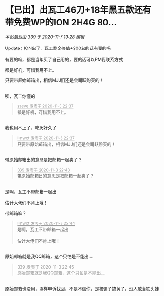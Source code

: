 # 【已出】出瓦工46刀+18年黑五款还有带免费WP的ION 2H4G 80...


<i class="pstatus"> 本帖最后由 339 于 2020-11-7 19:28 编辑 </i><br />
<br />
Update：ION出了，瓦工剩余价值+300出的话有要的吗<br />
<br />
有要的吗，都是当年买了自己用的，要的话可以PM我联系方式<br />
<img id="aimg_MxbMx" onclick="zoom(this, this.src, 0, 0, 0)" class="zoom" src="https://i.loli.net/2020/11/03/Ngkq56a4RlIsQhv.jpg" onmouseover="img_onmouseoverfunc(this)" onload="thumbImg(this)" border="0" alt="" /><br />
<img id="aimg_iyqn7" onclick="zoom(this, this.src, 0, 0, 0)" class="zoom" src="https://i.loli.net/2020/11/03/LJEdjTNKZwy4cao.jpg" onmouseover="img_onmouseoverfunc(this)" onload="thumbImg(this)" border="0" alt="" /><br />


都是好机，可惜我用不上。<img id="aimg_g8teM" onclick="zoom(this, this.src, 0, 0, 0)" class="zoom" src="https://cdn.jsdelivr.net/gh/hishis/forum-master/public/images/patch.gif" onmouseover="img_onmouseoverfunc(this)" onload="thumbImg(this)" border="0" alt="" />

只要带原始邮箱出，相信MJJ们还是会踊跃购买的！<br />
<br />
<img src="static/image/smiley/default/lol.gif" smilieid="12" border="0" alt="" /><img src="static/image/smiley/default/lol.gif" smilieid="12" border="0" alt="" /><img src="static/image/smiley/default/lol.gif" smilieid="12" border="0" alt="" />

唉，瓦工你懂的

<div class="quote"><blockquote><font size="2"><a href="https://www.hostloc.com/forum.php?mod=redirect&amp;goto=findpost&amp;pid=9398775&amp;ptid=762079" target="_blank"><font color="#999999">zaeve 发表于 2020-11-3 22:37</font></a></font><br />
都是好机，可惜我用不上。</blockquote></div><br />
我也用不上了，吃灰好久了

<div class="quote"><blockquote><font size="2"><a href="https://www.hostloc.com/forum.php?mod=redirect&amp;goto=findpost&amp;pid=9398778&amp;ptid=762079" target="_blank"><font color="#999999">llmwxt 发表于 2020-11-3 22:37</font></a></font><br />
只要带原始邮箱出，相信MJJ们还是会踊跃购买的！</blockquote></div><br />
带原始邮箱出的意思是把邮箱一起卖了？

<div class="quote"><blockquote><font size="2"><a href="https://www.hostloc.com/forum.php?mod=redirect&amp;goto=findpost&amp;pid=9398800&amp;ptid=762079" target="_blank"><font color="#999999">339 发表于 2020-11-3 22:43</font></a></font><br />
带原始邮箱出的意思是把邮箱一起卖了？</blockquote></div><br />
是啊，瓦工不带邮箱一起出<br />
<br />
估计大佬们不肯上哦！

带邮箱嘛？

<div class="quote"><blockquote><font size="2"><a href="https://www.hostloc.com/forum.php?mod=redirect&amp;goto=findpost&amp;pid=9398804&amp;ptid=762079" target="_blank"><font color="#999999">llmwxt 发表于 2020-11-3 22:44</font></a></font><br />
是啊，瓦工不带邮箱一起出<br />
<br />
估计大佬们不肯上哦！</blockquote></div><br />
原始邮箱就是我QQ邮箱，这个只怕是不能出....

<div class="quote"><blockquote><font color="#999999">339 发表于 2020-11-3 22:45</font><br />
<font color="#999999">原始邮箱就是我QQ邮箱，这个只怕是不能出....</font></blockquote></div><br />
原始邮箱也没用，照样申诉找回，不是不信你，是被骗子搞黄了，没人敢当铁头娃
